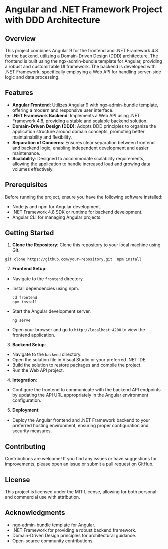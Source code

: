 # Angular and .NET Framework Project with DDD Architecture

## Overview

This project combines Angular 9 for the frontend and .NET Framework 4.8 for the backend, utilizing a Domain-Driven Design (DDD) architecture. The frontend is built using the ngx-admin-bundle template for Angular, providing a robust and customizable UI framework. The backend is developed with .NET Framework, specifically employing a Web API for handling server-side logic and data processing.

## Features

- **Angular Frontend**: Utilizes Angular 9 with ngx-admin-bundle template, offering a modern and responsive user interface.
- **.NET Framework Backend**: Implements a Web API using .NET Framework 4.8, providing a stable and scalable backend solution.
- **Domain-Driven Design (DDD)**: Adopts DDD principles to organize the application structure around domain concepts, promoting better maintainability and flexibility.
- **Separation of Concerns**: Ensures clear separation between frontend and backend logic, enabling independent development and easier maintenance.
- **Scalability**: Designed to accommodate scalability requirements, allowing the application to handle increased load and growing data volumes effectively.

## Prerequisites

Before running the project, ensure you have the following software installed:

- Node.js and npm for Angular development.
- .NET Framework 4.8 SDK or runtime for backend development.
- Angular CLI for managing Angular projects.

## Getting Started

1. **Clone the Repository**: Clone this repository to your local machine using Git.

  ```
  git clone https://github.com/your-repository.git  npm install
  ```
2. **Frontend Setup**:
- Navigate to the `frontend` directory.
- Install dependencies using npm.

  ```
  cd frontend
  npm install
  ```

- Start the Angular development server.

  ```
  ng serve
  ```

- Open your browser and go to `http://localhost:4200` to view the frontend application.

3. **Backend Setup**:
- Navigate to the `backend` directory.
- Open the solution file in Visual Studio or your preferred .NET IDE.
- Build the solution to restore packages and compile the project.
- Run the Web API project.

4. **Integration**:
- Configure the frontend to communicate with the backend API endpoints by updating the API URL appropriately in the Angular environment configuration.

5. **Deployment**:
- Deploy the Angular frontend and .NET Framework backend to your preferred hosting environment, ensuring proper configuration and security measures.

## Contributing

Contributions are welcome! If you find any issues or have suggestions for improvements, please open an issue or submit a pull request on GitHub.

## License

This project is licensed under the MIT License, allowing for both personal and commercial use with attribution.

## Acknowledgments

- ngx-admin-bundle template for Angular.
- .NET Framework for providing a robust backend framework.
- Domain-Driven Design principles for architectural guidance.
- Open-source community contributions.
